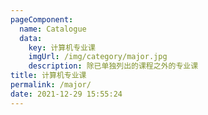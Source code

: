 ```yaml
---
pageComponent: 
  name: Catalogue
  data: 
    key: 计算机专业课
    imgUrl: /img/category/major.jpg
    description: 除已单独列出的课程之外的专业课
title: 计算机专业课
permalink: /major/
date: 2021-12-29 15:55:24
---
```


